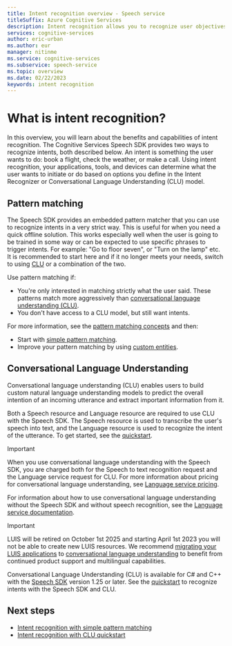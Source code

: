 ```yaml
---
title: Intent recognition overview - Speech service
titleSuffix: Azure Cognitive Services
description: Intent recognition allows you to recognize user objectives you have pre-defined. This article is an overview of the benefits and capabilities of the intent recognition service.
services: cognitive-services
author: eric-urban
ms.author: eur
manager: nitinme
ms.service: cognitive-services
ms.subservice: speech-service
ms.topic: overview
ms.date: 02/22/2023
keywords: intent recognition
---
```


# What is intent recognition?

In this overview, you will learn about the benefits and capabilities of intent recognition. The Cognitive Services Speech SDK provides two ways to recognize intents, both described below. An intent is something the user wants to do: book a flight, check the weather, or make a call. Using intent recognition, your applications, tools, and devices can determine what the user wants to initiate or do based on options you define in the Intent Recognizer or Conversational Language Understanding (CLU) model.

## Pattern matching

The Speech SDK provides an embedded pattern matcher that you can use to recognize intents in a very strict way. This is useful for when you need a quick offline solution. This works especially well when the user is going to be trained in some way or can be expected to use specific phrases to trigger intents. For example: "Go to floor seven", or "Turn on the lamp" etc. It is recommended to start here and if it no longer meets your needs, switch to using [CLU](#conversational-language-understanding) or a combination of the two. 

Use pattern matching if: 
* You're only interested in matching strictly what the user said. These patterns match more aggressively than [conversational language understanding (CLU)](../language-service/conversational-language-understanding/overview.md).
* You don't have access to a CLU model, but still want intents. 

For more information, see the [pattern matching concepts](./pattern-matching-overview.md) and then:
* Start with [simple pattern matching](how-to-use-simple-language-pattern-matching.md).
* Improve your pattern matching by using [custom entities](how-to-use-custom-entity-pattern-matching.md).

## Conversational Language Understanding

Conversational language understanding (CLU) enables users to build custom natural language understanding models to predict the overall intention of an incoming utterance and extract important information from it.

Both a Speech resource and Language resource are required to use CLU with the Speech SDK. The Speech resource is used to transcribe the user's speech into text, and the Language resource is used to recognize the intent of the utterance. To get started, see the [quickstart](get-started-intent-recognition-clu.md).

> [!IMPORTANT]
> When you use conversational language understanding with the Speech SDK, you are charged both for the Speech to text recognition request and the Language service request for CLU. For more information about pricing for conversational language understanding, see [Language service pricing](https://azure.microsoft.com/pricing/details/cognitive-services/language-service/).

For information about how to use conversational language understanding without the Speech SDK and without speech recognition, see the [Language service documentation](../language-service/conversational-language-understanding/overview.md).

> [!IMPORTANT]
> LUIS will be retired on October 1st 2025 and starting April 1st 2023 you will not be able to create new LUIS resources. We recommend [migrating your LUIS applications](../language-service/conversational-language-understanding/how-to/migrate-from-luis.md) to [conversational language understanding](../language-service/conversational-language-understanding/overview.md) to benefit from continued product support and multilingual capabilities.
> 
> Conversational Language Understanding (CLU) is available for C# and C++ with the [Speech SDK](speech-sdk.md) version 1.25 or later. See the [quickstart](get-started-intent-recognition-clu.md) to recognize intents with the Speech SDK and CLU.

## Next steps

* [Intent recognition with simple pattern matching](how-to-use-simple-language-pattern-matching.md)
* [Intent recognition with CLU quickstart](get-started-intent-recognition-clu.md)